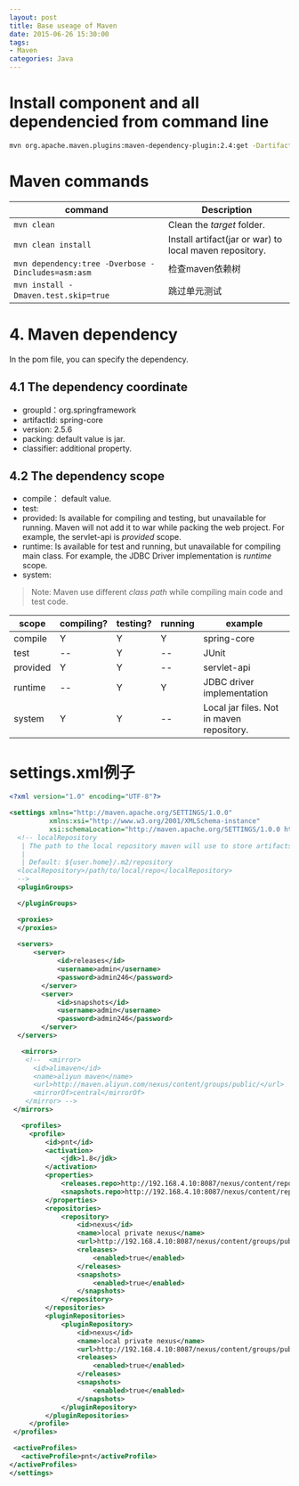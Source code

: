 ```yaml
---
layout: post
title: Base useage of Maven
date: 2015-06-26 15:30:00
tags:
- Maven
categories: Java
---
```



# Install component and all dependencied from command line
```bash
mvn org.apache.maven.plugins:maven-dependency-plugin:2.4:get -DartifactId=jersey-servlet -DgroupId=com.sun.jersey -Dversion=1.19
```

# Maven commands

| command                                                 |             Description                                       |                   
| ------------------------------------------------------- | ------------------------------------------------------------- |
| `mvn clean`                                             | Clean the *target* folder.                                    |
| `mvn clean install`                                     | Install artifact(jar or war) to local maven repository.       |
| `mvn dependency:tree -Dverbose -Dincludes=asm:asm`      | 检查maven依赖树                                                 |
| `mvn install -Dmaven.test.skip=true`                    | 跳过单元测试                                                    |

# 4. Maven dependency
In the pom file, you can specify the dependency.
## 4.1 The dependency coordinate
* groupId：org.springframework
* artifactId: spring-core
* version: 2.5.6
* packing: default value is jar.
* classifier: additional property.

## 4.2 The dependency scope
* compile： default value.
* test:
* provided: Is available for compiling and testing, but unavailable for running. Maven will not add it to war while packing the web project.
For example, the servlet-api is *provided* scope.
* runtime: Is available for test and running, but unavailable for compiling main class. For example, the JDBC Driver implementation is *runtime* scope.
* system:

> Note: Maven use different *class path* while compiling main code and test code.

| scope        |   compiling?  |  testing?   | running  |      example                                 |
| ------------ | ------------- | ----------- | -------- | -------------------------------------------- |
| compile      | Y             | Y           | Y        |   spring-core                                |
| test         | --            | Y           | --       |   JUnit                                      |
| provided     | Y             | Y           | --       |   servlet-api                                |
| runtime      | --            | Y           | Y        |   JDBC driver implementation                 |
| system       | Y             | Y           | --       |   Local jar files. Not in maven repository.  |

# settings.xml例子
```xml
<?xml version="1.0" encoding="UTF-8"?>

<settings xmlns="http://maven.apache.org/SETTINGS/1.0.0"
          xmlns:xsi="http://www.w3.org/2001/XMLSchema-instance"
          xsi:schemaLocation="http://maven.apache.org/SETTINGS/1.0.0 http://maven.apache.org/xsd/settings-1.0.0.xsd">
  <!-- localRepository
   | The path to the local repository maven will use to store artifacts.
   |
   | Default: ${user.home}/.m2/repository
  <localRepository>/path/to/local/repo</localRepository>
  -->
  <pluginGroups>

  </pluginGroups>

  <proxies>
  </proxies>
  
  <servers>
      <server>
			<id>releases</id>
			<username>admin</username>
			<password>admin246</password>
		</server>
		<server>
			<id>snapshots</id>
			<username>admin</username>
			<password>admin246</password>
		</server>
  </servers>

   <mirrors>
    <!--  <mirror>
      <id>alimaven</id>
      <name>aliyun maven</name>
      <url>http://maven.aliyun.com/nexus/content/groups/public/</url>
      <mirrorOf>central</mirrorOf>
    </mirror> -->
 </mirrors>

   <profiles>
     <profile>
         <id>pnt</id>
         <activation>
             <jdk>1.8</jdk>
         </activation>
         <properties>
             <releases.repo>http://192.168.4.10:8087/nexus/content/repositories/releases</releases.repo>
             <snapshots.repo>http://192.168.4.10:8087/nexus/content/repositories/snapshots</snapshots.repo>
         </properties>
         <repositories>
             <repository>
                 <id>nexus</id>
                 <name>local private nexus</name>
                 <url>http://192.168.4.10:8087/nexus/content/groups/public/</url>
                 <releases>
                     <enabled>true</enabled>
                 </releases>
                 <snapshots>
                     <enabled>true</enabled>
                 </snapshots>
             </repository>
         </repositories>
         <pluginRepositories>
             <pluginRepository>
                 <id>nexus</id>
                 <name>local private nexus</name>
                 <url>http://192.168.4.10:8087/nexus/content/groups/public/</url>
                 <releases>
                     <enabled>true</enabled>
                 </releases>
                 <snapshots>
                     <enabled>true</enabled>
                 </snapshots>
             </pluginRepository>
         </pluginRepositories>
     </profile>
 </profiles>

 <activeProfiles>
   <activeProfile>pnt</activeProfile>
</activeProfiles>
</settings>
```




